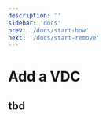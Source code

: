 ```yaml
---
description: ''
sidebar: 'docs'
prev: '/docs/start-how'
next: '/docs/start-remove'
---
```


# Add a VDC

## tbd